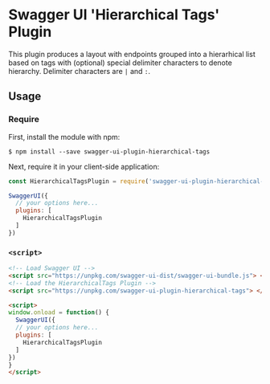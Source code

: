 Swagger UI 'Hierarchical Tags' Plugin
==================================================================

This plugin produces a layout with endpoints grouped into a hierarhical list based on tags with
(optional) special delimiter characters to denote hierarchy. Delimiter characters are `|` and `:`.

## Usage

### Require

First, install the module with npm:
```
$ npm install --save swagger-ui-plugin-hierarchical-tags
```

Next, require it in your client-side application:

```js
const HierarchicalTagsPlugin = require('swagger-ui-plugin-hierarchical-tags');

SwaggerUI({
  // your options here...
  plugins: [
    HierarchicalTagsPlugin
  ]
})
```

### `<script>`

```html
<!-- Load Swagger UI -->
<script src="https://unpkg.com/swagger-ui-dist/swagger-ui-bundle.js"> </script> 
<!-- Load the HierarchicalTags Plugin -->
<script src="https://unpkg.com/swagger-ui-plugin-hierarchical-tags"> </script>

<script>
window.onload = function() {
  SwaggerUI({
  // your options here...
  plugins: [
    HierarchicalTagsPlugin
  ]
})
}
</script>
```
